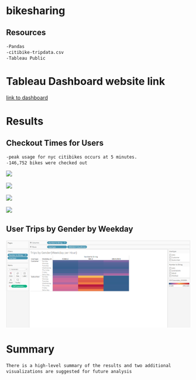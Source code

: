 # bikesharing

## Resources
	-Pandas
	-citibike-tripdata.csv
	-Tableau Public

# Tableau Dashboard website link
[link to dashboard](https://public.tableau.com/profile/lisette.worster#!/vizhome/Bikesharing_16205111904840/Story)



# Results
## Checkout Times for Users
	-peak usage for nyc citibikes occurs at 5 minutes.
	-146,752 bikes were checked out 
![](Resources/images/checkouttimes_users.png)

	
![](Resources/images/checkouttimes_gender.png)

	
![](Resources/images/checkouttimes_weekdayhour.png)


![](Resources/images/checkouttimes_tripsbygender.png)
## User Trips by Gender by Weekday
![](Resources/images/usertripsbygender.png)

# Summary
	There is a high-level summary of the results and two additional visualizations are suggested for future analysis
